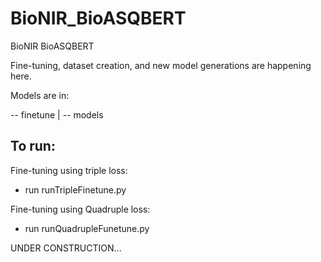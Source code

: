 # BioNIR_BioASQBERT
BioNIR BioASQBERT

Fine-tuning, dataset creation, and new model generations are happening here.

Models are in:

-- finetune
      |
      -- models
      
To run:
--
Fine-tuning using triple loss:
  - run runTripleFinetune.py

Fine-tuning using Quadruple loss:
  - run runQuadrupleFunetune.py
      

UNDER CONSTRUCTION...

